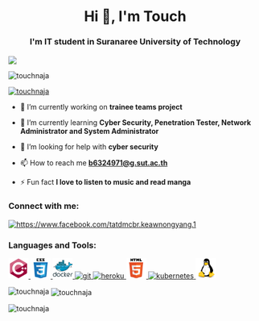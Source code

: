<h1 align="center">Hi 👋, I'm Touch</h1>
<h3 align="center">I'm IT student in Suranaree University of Technology</h3>
<img align="center" src="https://64.media.tumblr.com/09c882191abfce8471d9b0352fca7d63/tumblr_mvz3r9koIM1qftp5ho1_r1_250.gifv">
<p align="left"> <img src="https://komarev.com/ghpvc/?username=touchnaja&label=Profile%20views&color=0e75b6&style=flat" alt="touchnaja" /> </p>

<p align="left"> <a href="https://github.com/ryo-ma/github-profile-trophy"><img src="https://github-profile-trophy.vercel.app/?username=touchnaja" alt="touchnaja" /></a> </p>

- 🔭 I’m currently working on **trainee teams project**

- 🌱 I’m currently learning **Cyber Security, Penetration Tester, Network Administrator and System Administrator**

- 🤝 I’m looking for help with **cyber security**

- 📫 How to reach me **b6324971@g.sut.ac.th**

- ⚡ Fun fact **I love to listen to music and read manga**

<h3 align="left">Connect with me:</h3>
<p align="left">
<a href="https://fb.com/https://www.facebook.com/tatdmcbr.keawnongyang.1" target="blank"><img align="center" src="https://raw.githubusercontent.com/rahuldkjain/github-profile-readme-generator/master/src/images/icons/Social/facebook.svg" alt="https://www.facebook.com/tatdmcbr.keawnongyang.1" height="30" width="40" /></a>
</p>

<h3 align="left">Languages and Tools:</h3>
<p align="left"> <a href="https://www.w3schools.com/cpp/" target="_blank" rel="noreferrer"> <img src="https://raw.githubusercontent.com/devicons/devicon/master/icons/cplusplus/cplusplus-original.svg" alt="cplusplus" width="40" height="40"/> </a> <a href="https://www.w3schools.com/css/" target="_blank" rel="noreferrer"> <img src="https://raw.githubusercontent.com/devicons/devicon/master/icons/css3/css3-original-wordmark.svg" alt="css3" width="40" height="40"/> </a> <a href="https://www.docker.com/" target="_blank" rel="noreferrer"> <img src="https://raw.githubusercontent.com/devicons/devicon/master/icons/docker/docker-original-wordmark.svg" alt="docker" width="40" height="40"/> </a> <a href="https://git-scm.com/" target="_blank" rel="noreferrer"> <img src="https://www.vectorlogo.zone/logos/git-scm/git-scm-icon.svg" alt="git" width="40" height="40"/> </a> <a href="https://heroku.com" target="_blank" rel="noreferrer"> <img src="https://www.vectorlogo.zone/logos/heroku/heroku-icon.svg" alt="heroku" width="40" height="40"/> </a> <a href="https://www.w3.org/html/" target="_blank" rel="noreferrer"> <img src="https://raw.githubusercontent.com/devicons/devicon/master/icons/html5/html5-original-wordmark.svg" alt="html5" width="40" height="40"/> </a> <a href="https://kubernetes.io" target="_blank" rel="noreferrer"> <img src="https://www.vectorlogo.zone/logos/kubernetes/kubernetes-icon.svg" alt="kubernetes" width="40" height="40"/> </a> <a href="https://www.linux.org/" target="_blank" rel="noreferrer"> <img src="https://raw.githubusercontent.com/devicons/devicon/master/icons/linux/linux-original.svg" alt="linux" width="40" height="40"/> </a> </p>

<p><img align="left" src="https://github-readme-stats.vercel.app/api/top-langs?username=touchnaja&show_icons=true&locale=en&layout=compact" alt="touchnaja" /></p>

<p>&nbsp;<img align="center" src="https://github-readme-stats.vercel.app/api?username=touchnaja&show_icons=true&locale=en" alt="touchnaja" /></p>

<p><img align="center" src="https://github-readme-streak-stats.herokuapp.com/?user=touchnaja&" alt="touchnaja" /></p>

